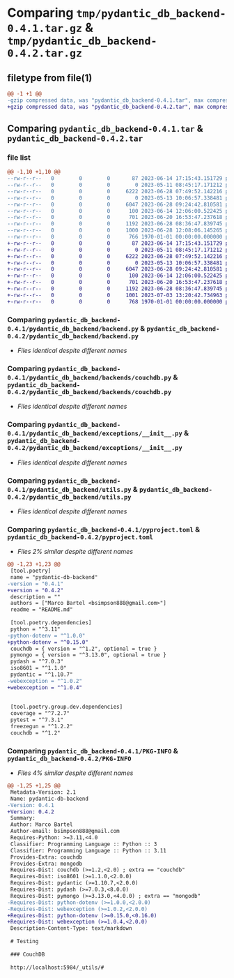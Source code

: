 # Comparing `tmp/pydantic_db_backend-0.4.1.tar.gz` & `tmp/pydantic_db_backend-0.4.2.tar.gz`

## filetype from file(1)

```diff
@@ -1 +1 @@
-gzip compressed data, was "pydantic_db_backend-0.4.1.tar", max compression
+gzip compressed data, was "pydantic_db_backend-0.4.2.tar", max compression
```

## Comparing `pydantic_db_backend-0.4.1.tar` & `pydantic_db_backend-0.4.2.tar`

### file list

```diff
@@ -1,10 +1,10 @@
--rw-r--r--   0        0        0       87 2023-06-14 17:15:43.151729 pydantic_db_backend-0.4.1/README.md
--rw-r--r--   0        0        0        0 2023-05-11 08:45:17.171212 pydantic_db_backend-0.4.1/pydantic_db_backend/__init__.py
--rw-r--r--   0        0        0     6222 2023-06-28 07:49:52.142216 pydantic_db_backend-0.4.1/pydantic_db_backend/backend.py
--rw-r--r--   0        0        0        0 2023-05-13 10:06:57.338481 pydantic_db_backend-0.4.1/pydantic_db_backend/backends/__init__.py
--rw-r--r--   0        0        0     6047 2023-06-28 09:24:42.810581 pydantic_db_backend-0.4.1/pydantic_db_backend/backends/couchdb.py
--rw-r--r--   0        0        0      100 2023-06-14 12:06:00.522425 pydantic_db_backend-0.4.1/pydantic_db_backend/backends/json_files.py
--rw-r--r--   0        0        0      701 2023-06-20 16:53:47.237618 pydantic_db_backend-0.4.1/pydantic_db_backend/exceptions/__init__.py
--rw-r--r--   0        0        0     1192 2023-06-28 08:36:47.839745 pydantic_db_backend-0.4.1/pydantic_db_backend/utils.py
--rw-r--r--   0        0        0     1000 2023-06-28 12:08:06.145265 pydantic_db_backend-0.4.1/pyproject.toml
--rw-r--r--   0        0        0      766 1970-01-01 00:00:00.000000 pydantic_db_backend-0.4.1/PKG-INFO
+-rw-r--r--   0        0        0       87 2023-06-14 17:15:43.151729 pydantic_db_backend-0.4.2/README.md
+-rw-r--r--   0        0        0        0 2023-05-11 08:45:17.171212 pydantic_db_backend-0.4.2/pydantic_db_backend/__init__.py
+-rw-r--r--   0        0        0     6222 2023-06-28 07:49:52.142216 pydantic_db_backend-0.4.2/pydantic_db_backend/backend.py
+-rw-r--r--   0        0        0        0 2023-05-13 10:06:57.338481 pydantic_db_backend-0.4.2/pydantic_db_backend/backends/__init__.py
+-rw-r--r--   0        0        0     6047 2023-06-28 09:24:42.810581 pydantic_db_backend-0.4.2/pydantic_db_backend/backends/couchdb.py
+-rw-r--r--   0        0        0      100 2023-06-14 12:06:00.522425 pydantic_db_backend-0.4.2/pydantic_db_backend/backends/json_files.py
+-rw-r--r--   0        0        0      701 2023-06-20 16:53:47.237618 pydantic_db_backend-0.4.2/pydantic_db_backend/exceptions/__init__.py
+-rw-r--r--   0        0        0     1192 2023-06-28 08:36:47.839745 pydantic_db_backend-0.4.2/pydantic_db_backend/utils.py
+-rw-r--r--   0        0        0     1001 2023-07-03 13:20:42.734963 pydantic_db_backend-0.4.2/pyproject.toml
+-rw-r--r--   0        0        0      768 1970-01-01 00:00:00.000000 pydantic_db_backend-0.4.2/PKG-INFO
```

### Comparing `pydantic_db_backend-0.4.1/pydantic_db_backend/backend.py` & `pydantic_db_backend-0.4.2/pydantic_db_backend/backend.py`

 * *Files identical despite different names*

### Comparing `pydantic_db_backend-0.4.1/pydantic_db_backend/backends/couchdb.py` & `pydantic_db_backend-0.4.2/pydantic_db_backend/backends/couchdb.py`

 * *Files identical despite different names*

### Comparing `pydantic_db_backend-0.4.1/pydantic_db_backend/exceptions/__init__.py` & `pydantic_db_backend-0.4.2/pydantic_db_backend/exceptions/__init__.py`

 * *Files identical despite different names*

### Comparing `pydantic_db_backend-0.4.1/pydantic_db_backend/utils.py` & `pydantic_db_backend-0.4.2/pydantic_db_backend/utils.py`

 * *Files identical despite different names*

### Comparing `pydantic_db_backend-0.4.1/pyproject.toml` & `pydantic_db_backend-0.4.2/pyproject.toml`

 * *Files 2% similar despite different names*

```diff
@@ -1,23 +1,23 @@
 [tool.poetry]
 name = "pydantic-db-backend"
-version = "0.4.1"
+version = "0.4.2"
 description = ""
 authors = ["Marco Bartel <bsimpson888@gmail.com>"]
 readme = "README.md"
 
 [tool.poetry.dependencies]
 python = "^3.11"
-python-dotenv = "^1.0.0"
+python-dotenv = "^0.15.0"
 couchdb = { version = "^1.2", optional = true }
 pymongo = { version = "^3.13.0", optional = true }
 pydash = "^7.0.3"
 iso8601 = "^1.1.0"
 pydantic = "^1.10.7"
-webexception = "^1.0.2"
+webexception = "^1.0.4"
 
 
 [tool.poetry.group.dev.dependencies]
 coverage = "^7.2.7"
 pytest = "^7.3.1"
 freezegun = "^1.2.2"
 couchdb = "^1.2"
```

### Comparing `pydantic_db_backend-0.4.1/PKG-INFO` & `pydantic_db_backend-0.4.2/PKG-INFO`

 * *Files 4% similar despite different names*

```diff
@@ -1,25 +1,25 @@
 Metadata-Version: 2.1
 Name: pydantic-db-backend
-Version: 0.4.1
+Version: 0.4.2
 Summary: 
 Author: Marco Bartel
 Author-email: bsimpson888@gmail.com
 Requires-Python: >=3.11,<4.0
 Classifier: Programming Language :: Python :: 3
 Classifier: Programming Language :: Python :: 3.11
 Provides-Extra: couchdb
 Provides-Extra: mongodb
 Requires-Dist: couchdb (>=1.2,<2.0) ; extra == "couchdb"
 Requires-Dist: iso8601 (>=1.1.0,<2.0.0)
 Requires-Dist: pydantic (>=1.10.7,<2.0.0)
 Requires-Dist: pydash (>=7.0.3,<8.0.0)
 Requires-Dist: pymongo (>=3.13.0,<4.0.0) ; extra == "mongodb"
-Requires-Dist: python-dotenv (>=1.0.0,<2.0.0)
-Requires-Dist: webexception (>=1.0.2,<2.0.0)
+Requires-Dist: python-dotenv (>=0.15.0,<0.16.0)
+Requires-Dist: webexception (>=1.0.4,<2.0.0)
 Description-Content-Type: text/markdown
 
 # Testing
 
 ### CouchDB
 
 http://localhost:5984/_utils/#
```

